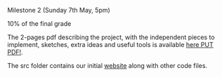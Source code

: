 Milestone 2 (Sunday 7th May, 5pm)

10% of the final grade

The 2-pages pdf describing the project, with the independent pieces to implement, sketches, extra ideas and useful tools is available [here PUT PDF!](PUT_PDF).

The src folder contains our initial [website](https://com-480-data-visualization.github.io/project-2023-data-divas/Milestone2/src/) along with other code files.
